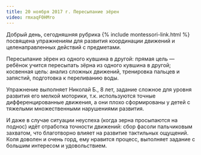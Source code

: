 ```yaml
---
title: 20 ноября 2017 г. Пересыпание зёрен
video: rmxaqF0HMro
---
```


Добрый день, сегодняшняя рубрика {% include montessori-link.html %} посвящена упражнениям для развития координации
движений и целенаправленных действий с предметами.

<!--more-->
Пересыпание зёрен из одного кувшина в другой: прямая цель — ребёнок учится пересыпать зёрна из одного кувшина в другой;
косвенная цель: анализ сложных движений, тренировка пальцев и запястий, подготовка к переливанию воды.

Упражнение выполняет Николай Б., 8 лет, задание сложное для уровня развития его мелкой моторики,
т.к. используются точные дифференцированные движения, а они плохо сформированы у детей с тяжелыми множественными
нарушениями развития.

И даже в случае ситуации неуспеха (когда зерна просыпаются на поднос) идёт отработка точности движений: сбор фасоли
пальчиковым захватом, что благотворно влияет на развитие тактильных ощущений. Коля доволен и очень горд, ему нравится
процесс, выполняет задание с большим интересом и удовольствием.
